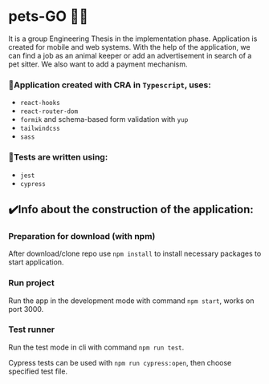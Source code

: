 # pets-GO 🐶🐱
It is a group Engineering Thesis in the implementation phase. Application is created for mobile and web systems. With the help of the application, we can find a job as an animal keeper or add an advertisement in search of a pet sitter. We also want to add a payment mechanism.

### 🔧Application created with CRA in `Typescript`, uses: 
- `react-hooks`
- `react-router-dom`
- `formik` and schema-based form validation with `yup`
- `tailwindcss`
- `sass`

### 🧪Tests are written using:
- `jest`
- `cypress`

## ✔️Info about the construction of the application:

### Preparation for download (with npm)

After download/clone repo use `npm install` to install necessary packages to start application.

### Run project

Run the app in the development mode with command `npm start`, works on port 3000.

### Test runner

Run the test mode in cli with command `npm run test`.

Cypress tests can be used with `npm run cypress:open`, then choose specified test file.
